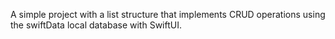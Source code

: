 A simple project with a list structure that implements CRUD operations using the swiftData local database with SwiftUI.
